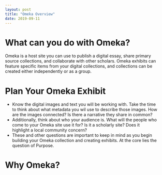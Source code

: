 ```yaml
---
layout: post
title: "Omeka Overview"
date: 2019-09-11
---
```

# What can you do with Omeka? #

Omeka is a host site you can use to publish a digital essay, share primary source collections, and collaborate with other scholars. Omeka exhibits can feature specific items from your digital collections, and collections can be created either independently or as a group.

# Plan Your Omeka Exhibit #

* Know the digital images and text you will be working with. Take the time to think about what metadata you wil use to describe those images. How are the images connected? Is there a narrative they share in common? 
* Additionally, think about who your audience is. What will the people who come to your Omeka site use it for? Is it a scholarly site? Does it highlight a local community concern? 
* These and other questions are important to keep in mind as you begin building your Omeka collection and creating exhibits. At the core lies the question of Purpose.

# Why Omeka? #

